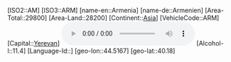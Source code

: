 ﻿---
location: [40.18,44.5167]
type: Country
tags:
- geo/Country

SpocWebEntityId: 26831
isDeleted: false
confidential: public

---
[ISO2::AM]
[ISO3::ARM]
[name-en::Armenia]
[name-de::Armenien]
[Area-Total::29800]
[Area-Land::28200]
[Continent::[Asia](geo/Continent/Asia.md)]
[VehicleCode::ARM]
[Capital::[Yerevan](geo/Continent/Asia/Armenia/Yerevan.md)]
![Anthem-Armenia](xLarge/National-Anthem/Anthem-Armenia.mp3)
[Alcohol-l::11.4]
[Language-Id::]
[geo-lon::44.5167]
[geo-lat::40.18]

